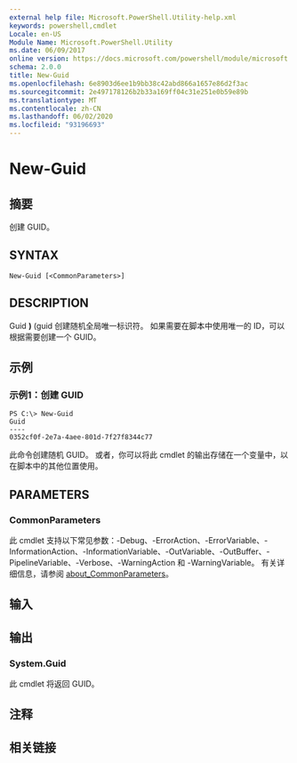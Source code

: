 ```yaml
---
external help file: Microsoft.PowerShell.Utility-help.xml
keywords: powershell,cmdlet
Locale: en-US
Module Name: Microsoft.PowerShell.Utility
ms.date: 06/09/2017
online version: https://docs.microsoft.com/powershell/module/microsoft.powershell.utility/new-guid?view=powershell-5.1&WT.mc_id=ps-gethelp
schema: 2.0.0
title: New-Guid
ms.openlocfilehash: 6e8903d6ee1b9bb38c42abd866a1657e86d2f3ac
ms.sourcegitcommit: 2e497178126b2b33a169ff04c31e251e0b59e89b
ms.translationtype: MT
ms.contentlocale: zh-CN
ms.lasthandoff: 06/02/2020
ms.locfileid: "93196693"
---
```

# New-Guid

## 摘要
创建 GUID。

## SYNTAX

```
New-Guid [<CommonParameters>]
```

## DESCRIPTION
Guid **)** (guid 创建随机全局唯一标识符。
如果需要在脚本中使用唯一的 ID，可以根据需要创建一个 GUID。

## 示例

### 示例1：创建 GUID

```
PS C:\> New-Guid
Guid
----
0352cf0f-2e7a-4aee-801d-7f27f8344c77
```

此命令创建随机 GUID。
或者，你可以将此 cmdlet 的输出存储在一个变量中，以在脚本中的其他位置使用。

## PARAMETERS

### CommonParameters
此 cmdlet 支持以下常见参数：-Debug、-ErrorAction、-ErrorVariable、-InformationAction、-InformationVariable、-OutVariable、-OutBuffer、-PipelineVariable、-Verbose、-WarningAction 和 -WarningVariable。 有关详细信息，请参阅 [about_CommonParameters](../Microsoft.PowerShell.Core/About/about_CommonParameters.md)。

## 输入

## 输出

### System.Guid
此 cmdlet 将返回 GUID。

## 注释

## 相关链接
